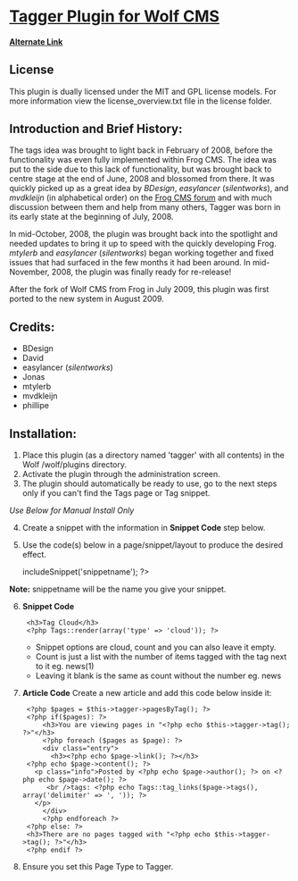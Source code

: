# [Tagger Plugin for Wolf CMS](http://www.tbeckett.net/articles/plugins/tagger.xhtml)
#### [Alternate Link](http://thehub.silentworks.co.uk/plugins/frog-cms/tagger.html)

## License

This plugin is dually licensed under the MIT and GPL license models.  For more information view the license_overview.txt file in the license folder.

## Introduction and Brief History:

The tags idea was brought to light back in February of 2008, before the functionality was even fully implemented within Frog CMS.  The idea was put to the side due to this lack of functionality, but was brought back to centre stage at the end of June, 2008 and blossomed from there.  It was quickly picked up as a great idea by _BDesign_, _easylancer_ (_silentworks_), and _mvdkleijn_ (in alphabetical order) on the [Frog CMS forum](http://forum.madebyfrog.com/topic/180) and with much discussion between them and help from many others, Tagger was born in its early state at the beginning of July, 2008.

In mid-October, 2008, the plugin was brought back into the spotlight and needed updates to bring it up to speed with the quickly developing Frog.  _mtylerb_ and _easylancer_ (_silentworks_) began working together and fixed issues that had surfaced in the few months it had been around.  In mid-November, 2008, the plugin was finally ready for re-release!

After the fork of Wolf CMS from Frog in July 2009, this plugin was first ported to the new system in August 2009.

## Credits:

* BDesign
* David
* easylancer (_silentworks_)
* Jonas
* mtylerb
* mvdkleijn
* phillipe

## Installation:

1. Place this plugin (as a directory named 'tagger' with all contents) in the Wolf /wolf/plugins directory.
2. Activate the plugin through the administration screen.
3. The plugin should automatically be ready to use, go to the next steps only if you can't find the Tags page or Tag snippet.

_Use Below for Manual Install Only_

4. Create a snippet with the information in __Snippet Code__ step below.
5. Use the code(s) below in a page/snippet/layout to produce the desired effect.

    <?php $this->includeSnippet('snippetname'); ?>

__Note:__ snippetname will be the name you give your snippet.

6. __Snippet Code__

        <h3>Tag Cloud</h3>
        <?php Tags::render(array('type' => 'cloud')); ?>

   * Snippet options are cloud, count and you can also leave it empty.
   * Count is just a list with the number of items tagged with the tag next to it eg. news(1)
   * Leaving it blank is the same as count without the number eg. news

7. __Article Code__
Create a new article and add this code below inside it:

        <?php $pages = $this->tagger->pagesByTag(); ?>
		<?php if($pages): ?>
			<h3>You are viewing pages in "<?php echo $this->tagger->tag(); ?>"</h3>
			<?php foreach ($pages as $page): ?>
			<div class="entry">
			  <h3><?php echo $page->link(); ?></h3>
		<?php echo $page->content(); ?>
		  <p class="info">Posted by <?php echo $page->author(); ?> on <?php echo $page->date(); ?>  
		     <br />tags: <?php echo Tags::tag_links($page->tags(), array('delimiter' => ', ')); ?>
		  </p>
			</div>
			<?php endforeach ?>
		<?php else: ?>
		<h3>There are no pages tagged with "<?php echo $this->tagger->tag(); ?>"</h3>
		<?php endif ?>

8. Ensure you set this Page Type to Tagger.
